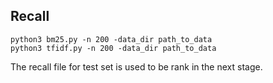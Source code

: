 ## Recall

```
python3 bm25.py -n 200 -data_dir path_to_data
python3 tfidf.py -n 200 -data_dir path_to_data
```

The recall file for test set is used to be rank in the next stage.
